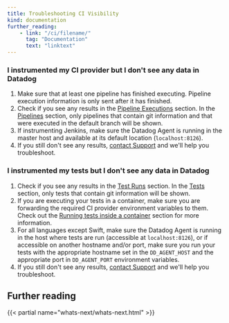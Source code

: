```yaml
---
title: Troubleshooting CI Visibility
kind: documentation
further_reading:
    - link: "/ci/filename/"
      tag: "Documentation"
      text: "linktext"
---
```


### I instrumented my CI provider but I don't see any data in Datadog

1. Make sure that at least one pipeline has finished executing. Pipeline execution information is only sent after it has finished.
2. Check if you see any results in the [Pipeline Executions][1] section. In the [Pipelines][2] section, only pipelines that contain git information and that were executed in the default branch will be shown.
3. If instrumenting Jenkins, make sure the Datadog Agent is running in the master host and available at its default location (`localhost:8126`).
4. If you still don't see any results, [contact Support][3] and we'll help you troubleshoot.


### I instrumented my tests but I don't see any data in Datadog

1. Check if you see any results in the [Test Runs][4] section. In the [Tests][5] section, only tests that contain git information will be shown.
2. If you are executing your tests in a container, make sure you are forwarding the required CI provider environment variables to them. Check out the [Running tests inside a container][6] section for more information.
3. For all languages except Swift, make sure the Datadog Agent is running in the host where tests are run (accessible at `localhost:8126`), or if accessible on another hostname and/or port, make sure you run your tests with the appropriate hostname set in the `DD_AGENT_HOST` and the appropriate port in `DD_AGENT_PORT` environment variables.
4. If you still don't see any results, [contact Support][3] and we'll help you troubleshoot.

## Further reading

{{< partial name="whats-next/whats-next.html" >}}

[1]: https://app.datadoghq.com/ci/pipeline-executions
[2]: https://app.datadoghq.com/ci/pipelines
[3]: /help/
[4]: https://app.datadoghq.com/ci/test-runs
[5]: https://app.datadoghq.com/ci/test-services
[6]: /continuous_integration/setup_tests/container/
